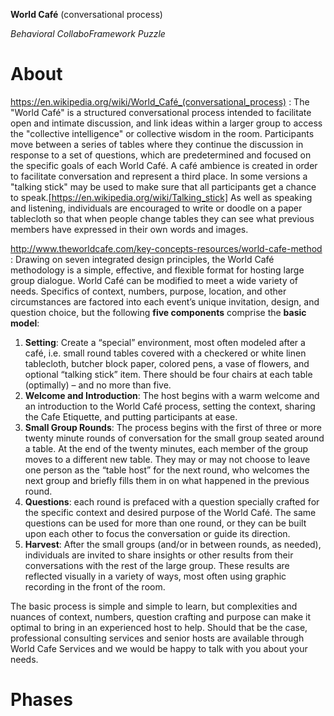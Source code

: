**World Café**
(conversational process)

_Behavioral CollaboFramework Puzzle_

# About

https://en.wikipedia.org/wiki/World_Café_(conversational_process) :  The "World Café" is a structured conversational process intended to facilitate open and intimate discussion, and link ideas within a larger group to access the "collective intelligence" or collective wisdom in the room. Participants move between a series of tables where they continue the discussion in response to a set of questions, which are predetermined and focused on the specific goals of each World Café. A café ambience is created in order to facilitate conversation and represent a third place. In some versions a "talking stick" may be used to make sure that all participants get a chance to speak.[https://en.wikipedia.org/wiki/Talking_stick] As well as speaking and listening, individuals are encouraged to write or doodle on a paper tablecloth so that when people change tables they can see what previous members have expressed in their own words and images.

http://www.theworldcafe.com/key-concepts-resources/world-cafe-method :
Drawing on seven integrated design principles, the World Café methodology is a simple, effective, and flexible format for hosting large group dialogue. World Café can be modified to meet a wide variety of needs. Specifics of context, numbers, purpose, location, and other circumstances are factored into each event’s unique invitation, design, and question choice, but the following **five components** comprise the **basic model**:
  1. **Setting**: Create a “special” environment, most often modeled after a café, i.e. small round tables covered with a checkered or white linen tablecloth, butcher block paper, colored pens, a vase of flowers, and optional “talking stick” item. There should be four chairs at each table (optimally) – and no more than five.
  1. **Welcome and Introduction**: The host begins with a warm welcome and an introduction to the World Café process, setting the context, sharing the Cafe Etiquette, and putting participants at ease.
  1. **Small Group Rounds**: The process begins with the first of three or more twenty minute rounds of conversation for the small group seated around a table. At the end of the twenty minutes, each member of the group moves to a different new table. They may or may not choose to leave one person as the “table host” for the next round, who welcomes the next group and briefly fills them in on what happened in the previous round.
  1. **Questions**: each round is prefaced with a question specially crafted for the specific context and desired purpose of the World Café. The same questions can be used for more than one round, or they can be built upon each other to focus the conversation or guide its direction.
  1. **Harvest**: After the small groups (and/or in between rounds, as needed), individuals are invited to share insights or other results from their conversations with the rest of the large group. These results are reflected visually in a variety of ways, most often using graphic recording in the front of the room.

  The basic process is simple and simple to learn, but complexities and nuances of context, numbers, question crafting and purpose can make it optimal to bring in an experienced host to help. Should that be the case, professional consulting services and senior hosts are available through World Cafe Services and we would be happy to talk with you about your needs.



# Phases
